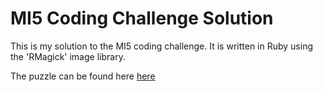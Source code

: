 # MI5 Coding Challenge Solution
This is my solution to the MI5 coding challenge. It is written in Ruby using the 'RMagick' image library.

The puzzle can be found here [here](https://www.mi5.gov.uk/careers/opportunities/coding-challenge)
